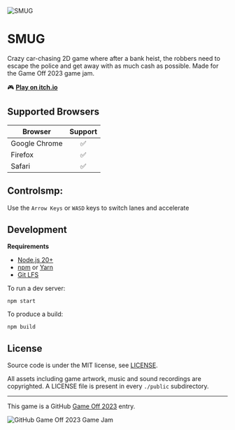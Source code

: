 ![SMUG](https://github.com/olivergreening/gameoff-2023/raw/main/public/images/smuglogo.png)

# SMUG

Crazy car-chasing 2D game where after a bank heist, the robbers need to escape the police and get away with as much cash as possible. Made for the Game Off 2023 game jam.

:video_game: [**Play on itch.io**](https://olivergreening.itch.io/smug)

## Supported Browsers

|   Browser     | Support |
| ------------- | :---: |
| Google Chrome | :white_check_mark:  |
| Firefox       | :white_check_mark:  |
| Safari        | :white_check_mark: |

## Controlsmp:

Use the `Arrow Keys` or `WASD` keys to switch lanes and accelerate

## Development

**Requirements**

- [Node.js 20+](https://nodejs.org)
- [npm](https://www.npmjs.com/package/npm) or [Yarn](https://yarnpkg.com/)
- [Git LFS](https://git-lfs.github.com/)

To run a dev server:

    npm start

To produce a build:

    npm build

## License

Source code is under the MIT license, see [LICENSE](./LICENSE).

All assets including game artwork, music and sound recordings are copyrighted. A LICENSE file is present in every `./public` subdirectory.

---

This game is a GitHub [Game Off 2023](https://itch.io/jam/game-off-2023) entry.

![GitHub Game Off 2023 Game Jam](https://img.itch.zone/aW1hZ2UyL2phbS8zMjc5NzMvMTM2MTA0MDAucG5n/original/MxxPXm.png)
